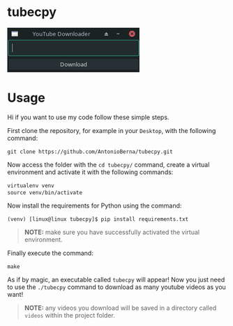 # tubecpy

<p style="align: center">
    <img src="imgs/tubecpy.png"/>
</p>

# Usage
Hi if you want to use my code follow these simple steps.

First clone the repository, for example in your ```Desktop```, with the following command:

```
git clone https://github.com/AntonioBerna/tubecpy.git
```
Now access the folder with the ```cd tubecpy/``` command, create a virtual environment and activate it with the following commands:

```
virtualenv venv
source venv/bin/activate
```

Now install the requirements for Python using the command:

```
(venv) [linux@linux tubecpy]$ pip install requirements.txt
```

>**NOTE:** make sure you have successfully activated the virtual environment.


Finally execute the command:

```
make
```

As if by magic, an executable called ```tubecpy``` will appear! Now you just need to use the ```./tubecpy``` command to download as many youtube videos as you want!

>**NOTE:** any videos you download will be saved in a directory called ```videos``` within the project folder.
